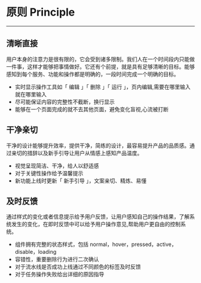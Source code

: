 
# 原则 Principle

* * *


## 清晰直接

用户本身的注意力是很有限的，它会受到诸多限制。我们人在一个时间段内只能做一件事，这样才能够把事情做好。它还有个前提，就是具有足够清晰的目标。能够感知到每个服务、功能和操作都是明确的，一段时间完成一个明确的目标。

*   实时显示操作工具如「 编辑 」「 删除 」「 运行 」，页内编辑,需要在哪里输入就在哪里输入
*   尽可能保证内容的完整性不截断，换行显示
*   能够在一个页面完成的就不去其他页面，避免变化盲视,心流被打断


## 干净亲切

干净的设计能够提升效率，提供干净，简练的设计，最容易提升产品的品质感。通过亲切的措辞以及新手引导让用户从情感上感知产品温度。

*   视觉呈现简洁、干净，给人以舒适感
*   对于关键性操作给予温馨提示
*   新功能上线时更新「 新手引导 」，文案亲切、精炼、易懂


## 及时反馈

通过样式的变化或者信息提示给予用户反馈，让用户感知自己的操作结果，了解系统发生的变化，在即时反馈中可以给予用户操作意见,帮助用户更自由的控制系统。

*   组件拥有完整的状态样式，包括 normal，hover，pressed，active，disable，loading
*   容错性，重要删除行为进行二次确认
*   对于流水线是否成功上线通过不同颜色的标签及时反馈
*   对于任务操作失败给出详细的原因指导

